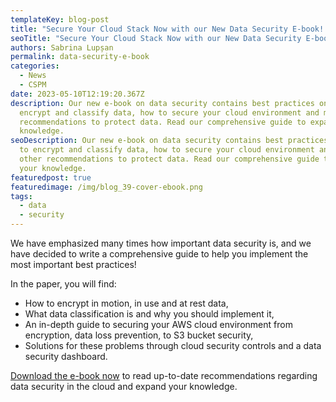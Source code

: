 ```yaml
---
templateKey: blog-post
title: "Secure Your Cloud Stack Now with our New Data Security E-book! "
seoTitle: "Secure Your Cloud Stack Now with our New Data Security E-book! "
authors: Sabrina Lupșan
permalink: data-security-e-book
categories:
  - News
  - CSPM
date: 2023-05-10T12:19:20.367Z
description: Our new e-book on data security contains best practices on how to
  encrypt and classify data, how to secure your cloud environment and many other
  recommendations to protect data. Read our comprehensive guide to expand your
  knowledge.
seoDescription: Our new e-book on data security contains best practices on how
  to encrypt and classify data, how to secure your cloud environment and many
  other recommendations to protect data. Read our comprehensive guide to expand
  your knowledge.
featuredpost: true
featuredimage: /img/blog_39-cover-ebook.png
tags:
  - data
  - security
---
```

We have emphasized many times how important data security is, and we have decided to write a comprehensive guide to help you implement the most important best practices! 

In the paper, you will find: 

* How to encrypt in motion, in use and at rest data, 
* What data classification is and why you should implement it, 
* An in-depth guide to securing your AWS cloud environment from encryption, data loss prevention, to S3 bucket security, 
* Solutions for these problems through cloud security controls and a data security dashboard. 

[Download the e-book now](https://cyscale.com/resources/data-security-e-book.pdf) to read up-to-date recommendations regarding data security in the cloud and expand your knowledge.